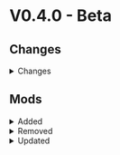# V0.4.0 - Beta

## Changes

<details>
<summary>Changes</summary>

</details>

## Mods

<details>
<summary>Added</summary>
- Mekanism Weaponry
</details>

<details>
<summary>Removed</summary>

</details>

<details>
<summary>Updated</summary>

</details>
